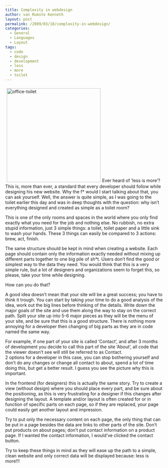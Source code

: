 ```yaml
---
title: Complexity in webdesign
author: van Rumste Kenneth
layout: post
permalink: /2009/03/18/complexity-in-webdesign/
categories:
  - General
  - Languages
  - Layout
tags:
  - code
  - design
  - development
  - less
  - more
  - toilet
---
```

<img class="alignright size-full wp-image-460" style="margin: 5px;" title="office-toilet" src="http://www.devexp.eu/wp-content/uploads/2009/03/office-toilet.jpg" alt="office-toilet" width="300" />Ever heard of &#8216;less is more&#8217;? This is, more than ever, a standard that every developer should follow while designing his new website. Why the f* would I start talking about that, you can ask yourself. Well, the answer is quite simple, as I was going to the toilet earlier this day and was in deep thoughts with the question: why isn&#8217;t everything designed and created as simple as a toilet room?

This is one of the only rooms and spaces in the world where you only find exactly what you need for the job and nothing else. No rubbish, no extra stupid information, just 3 simple things: a toilet, toilet paper and a little sink to wash your hands. These 3 things can easily be compared to 3 actions: brew, act, finish.

<!--more-->

The same structure should be kept in mind when creating a website. Each page should contain only the information exactly needed without mixing up different parts together to one big pile of sh*t. Users don&#8217;t find the good or simplest way to the data they need. You would think that this is a very simple rule, but a lot of designers and organizations seem to forget this, so please, take your time while designing.

How can you do that?

A good idea doesn&#8217;t mean that your site will be a great success; you have to think it trough. You can start by taking your time to do a good analysis of the idea, work out the big lines before thinking of the details. Write down the major goals of the site and use them along the way to stay on the correct path. Split your site up into 5-6 major pieces as they will be the menu of your site, and be sure that this is a good structure. There is nothing more annoying for a developer then changing of big parts as they are in code named the same way.

For example, if one part of your site is called &#8216;Contact&#8217;, and after 3 months of development you decide to call this part of the site &#8216;About&#8217;, all code that the viewer doesn&#8217;t see will still be referred to as Contact.  
2 options for a developer in this case, you can stop bothering yourself and don&#8217;t do any changes or change all contact to about, spend a lot of time doing this, but get a better result. I guess you see the picture why this is important.

In the frontend (for designers) this is actually the same story. Try to create a view (without design) where you should place every part, and be sure about the positioning, as this is very frustrating for a designer if this changes after designing the layout. A template and/or layout is often created for or in function of specific parts on each page, so if they are replaced, your page could easily get another layout and impression.

Try to put only the necessary content on each page, the only thing that can be put in a page besides the data are links to other parts of the site. Don&#8217;t put products on about pages; don&#8217;t put contact information on a product page. If I wanted the contact information, I would&#8217;ve clicked the contact button.

Try to keep these things in mind as they will ease up the path to a simple, clean website and only correct data will be displayed because: less is more!!!
